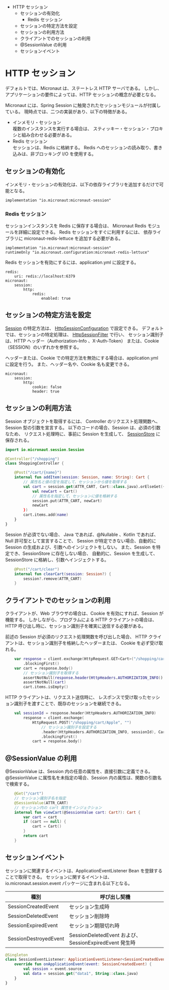 <!-- toc -->
- HTTP セッション
  - セッションの有効化
    - Redis セッション
  - セッションの特定方法を設定
  - セッションの利用方法
  - クライアントでのセッションの利用
  - @SessionValue の利用
  - セッションイベント

# HTTP セッション
デフォルトでは、Micronaut は、ステートレス HTTP サーバである。
しかし、アプリケーションの要件によっては、HTTP セッションの概念が必要となる。

Micronaut には、Spring Session に触発されたセッションモジュールが付属している。
現時点では、二つの実装があり、以下の特徴がある。

- インメモリ・セッション  
  複数のインスタンスを実行する場合は、
  スティッキー・セッション・プロキシと組み合わせる必要がある。
- Redis セッション  
  セッションは、Redis に格納する。
  Redis へのセッションの読み取り、書き込みは、非ブロッキング I/O を使用する。

## セッションの有効化
インメモリ・セッションの有効化は、以下の依存ライブラリを追加するだけで可能となる。

```
implementation "io.micronaut:micronaut-session"
```

### Redis セッション
セッションインスタンスを Redis に保存する場合は、
Micronaut Redis モジュールを詳細に設定できる。
Redis セッションをすぐに利用するには、
依存ライブラリに micronaut-redis-lettuce を追加する必要がある。

```
implementation "io.micronaut:micronaut-session"
runtimeOnly "io.micronaut.configuration:micronaut-redis-lettuce"
```

Redis セッションを有効にするには、application.yml に設定する。

```
redis:
    uri: redis://localhost:6379
micronaut:
    session:
        http:
            redis:
                enabled: true
```

## セッションの特定方法を設定
[Session](https://docs.micronaut.io/latest/api/io/micronaut/session/Session.html)
の特定方法は、
[HttpSessionConfiguration](https://docs.micronaut.io/latest/api/io/micronaut/session/http/HttpSessionConfiguration.html)
で設定できる。
デフォルトでは、セッションの特定処理は、
[HttpSessionFilter](https://docs.micronaut.io/latest/api/io/micronaut/session/http/HttpSessionFilter.html)
で行い、
セッション識別子は、HTTP ヘッダー（Authorization-Info 、X-Auth-Token）
または、Cookie （SESSION）のいずれかを参照する。

ヘッダーまたは、Cookie での特定方法を無効にする場合は、application.yml に設定を行う。
また、ヘッダー名や、Cookie 名も変更できる。

```
micronaut:
    session:
        http:
            cookie: false
            header: true
```

## セッションの利用方法
Session オブジェクトを取得するには、
Controller のリクエスト処理関数へ、Session 型の引数を宣言する。
以下のコードの場合、Session は、必須の引数なため、
リクエスト処理時に、事前に Session を生成して、
[SessionStore](https://docs.micronaut.io/latest/api/io/micronaut/session/SessionStore.html)
に保存される。

```kotlin
import io.micronaut.session.Session

@Controller("/shopping")
class ShoppingController {

    @Post("/cart/{name}")
    internal fun addItem(session: Session, name: String): Cart {
        // 属性名と値の型を指定して、セッションから値を取得する
        val cart = session.get(ATTR_CART, Cart::class.java).orElseGet({
            val newCart = Cart()
            // 属性名を指定して、セッションに値を格納する
            session.put(ATTR_CART, newCart)
            newCart
        })
        cart.items.add(name)
    }
}
```

Session が必須でない場合、
Java であれば、@Nullable 、Kotlin であれば、Null 許可型として宣言することで、
Session が特定できない場合、自動的に Session の生成および、引数へのインジェクトをしない。
また、Session を特定でき、SessionStore に存在しない場合、
自動的に、Session を生成して、SessionStore に格納し、引数へインジェクトする。

```kotlin
    @Post("/cart/clear")
    internal fun clearCart(session: Session?) {
        session?.remove(ATTR_CART)
    }
```

## クライアントでのセッションの利用
クライアントが、Web ブラウザの場合は、Cookie を有効にすれば、Session が機能する。
しかしながら、プログラムによる HTTP クライアントの場合は、
HTTP 呼び出し時に、セッション識別子を確実に送信する必要がある。

前述の Session が必須のリクエスト処理関数を呼び出した場合、
HTTP クライアントは、セッション識別子を格納したヘッダーまたは、
Cookie を必ず受け取れる。

```kotlin
    var response = client.exchange(HttpRequest.GET<Cart>("/shopping/cart"), Cart::class.java)
        .blockingFirst()
    var cart = response.body()
        // セッション識別子を取得する
        assertNotNull(response.header(HttpHeaders.AUTHORIZATION_INFO))
        assertNotNull(cart)
        cart.items.isEmpty()
```

HTTP クライアントは、リクエスト送信時に、
レスポンスで受け取ったセッション識別子を渡すことで、既存のセッションを継続できる。

```kotlin
    val sessionId = response.header(HttpHeaders.AUTHORIZATION_INFO)
        response = client.exchange(
            HttpRequest.POST("/shopping/cart/Apple", "")
                // セッション識別子を設定する
                .header(HttpHeaders.AUTHORIZATION_INFO, sessionId), Cart::class.java)
                .blockingFirst()
            cart = response.body()
```

## @SessionValue の利用
@SessionValue は、Session 内の任意の属性を、直接引数に定義できる。
@SessionValue に属性名を未指定の場合、Session 内の属性は、関数の引数名で検索する。

```kotlin
    @Get("/cart")
    // セッション識別子名を指定
    @SessionValue(ATTR_CART)
    // セッション内の cart 属性をインジェクション
    internal fun viewCart(@SessionValue cart: Cart?): Cart {
        var cart = cart
        if (cart == null) {
            cart = Cart()
        }
        return cart
    }
```

## セッションイベント
セッションに関連するイベントは、ApplicationEventListener Bean を登録することで取得できる。
セッションに関するイベントは、io.micronaut.session.event パッケージに含まれる以下となる。

| 種別 | 呼び出し契機 |
| ---- | ---- |
| SessionCreatedEvent | セッション生成時 |
| SessionDeletedEvent | セッション削除時 |
| SessionExpiredEvent | セッション期限切れ時 |
| SessionDestroyedEvent | SessionDeletedEvent および、SessionExpiredEvent 発生時 |

```kotlin
@Singleton
class SessionEventListener: ApplicationEventListener<SessionCreatedEvent> {
    override fun onApplicationEvent(event: SessionCreatedEvent) {
        val session = event.source
        val data = session.get("data1", String::class.java)
    }
}
```
